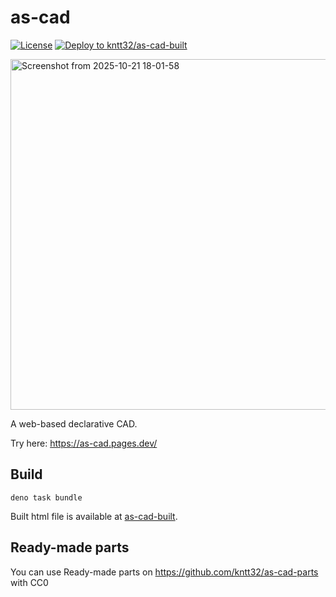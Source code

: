 # as-cad

[![License](https://img.shields.io/badge/License-MIT-blue)](https://github.com/kntt32/ferrum/blob/main/LICENSE)
[![Deploy to kntt32/as-cad-built](https://github.com/kntt32/as-cad/actions/workflows/deploy.yml/badge.svg)](https://github.com/kntt32/as-cad/actions/workflows/deploy.yml)

<img width="806" height="561" alt="Screenshot from 2025-10-21 18-01-58" src="https://github.com/user-attachments/assets/dab46d43-46bf-4f31-b0d0-15ac9b56e5ca" />

A web-based declarative CAD.

Try here: https://as-cad.pages.dev/

## Build

```
deno task bundle
```

Built html file is available at
[as-cad-built](https://github.com/kntt32/as-cad-built).

## Ready-made parts

You can use Ready-made parts on https://github.com/kntt32/as-cad-parts with CC0
